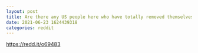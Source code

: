```yaml
--- 
layout: post 
title: Are there any US people here who have totally removed themselves from traditional financial system? 
date: 2021-06-23 1624439318 
categories: reddit 
--- 
```

https://redd.it/o69483
